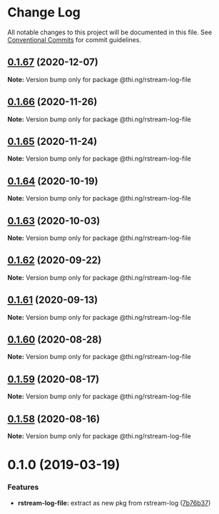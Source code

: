 # Change Log

All notable changes to this project will be documented in this file.
See [Conventional Commits](https://conventionalcommits.org) for commit guidelines.

## [0.1.67](https://github.com/thi-ng/umbrella/compare/@thi.ng/rstream-log-file@0.1.66...@thi.ng/rstream-log-file@0.1.67) (2020-12-07)

**Note:** Version bump only for package @thi.ng/rstream-log-file





## [0.1.66](https://github.com/thi-ng/umbrella/compare/@thi.ng/rstream-log-file@0.1.65...@thi.ng/rstream-log-file@0.1.66) (2020-11-26)

**Note:** Version bump only for package @thi.ng/rstream-log-file





## [0.1.65](https://github.com/thi-ng/umbrella/compare/@thi.ng/rstream-log-file@0.1.64...@thi.ng/rstream-log-file@0.1.65) (2020-11-24)

**Note:** Version bump only for package @thi.ng/rstream-log-file





## [0.1.64](https://github.com/thi-ng/umbrella/compare/@thi.ng/rstream-log-file@0.1.63...@thi.ng/rstream-log-file@0.1.64) (2020-10-19)

**Note:** Version bump only for package @thi.ng/rstream-log-file





## [0.1.63](https://github.com/thi-ng/umbrella/compare/@thi.ng/rstream-log-file@0.1.62...@thi.ng/rstream-log-file@0.1.63) (2020-10-03)

**Note:** Version bump only for package @thi.ng/rstream-log-file





## [0.1.62](https://github.com/thi-ng/umbrella/compare/@thi.ng/rstream-log-file@0.1.61...@thi.ng/rstream-log-file@0.1.62) (2020-09-22)

**Note:** Version bump only for package @thi.ng/rstream-log-file





## [0.1.61](https://github.com/thi-ng/umbrella/compare/@thi.ng/rstream-log-file@0.1.60...@thi.ng/rstream-log-file@0.1.61) (2020-09-13)

**Note:** Version bump only for package @thi.ng/rstream-log-file





## [0.1.60](https://github.com/thi-ng/umbrella/compare/@thi.ng/rstream-log-file@0.1.59...@thi.ng/rstream-log-file@0.1.60) (2020-08-28)

**Note:** Version bump only for package @thi.ng/rstream-log-file





## [0.1.59](https://github.com/thi-ng/umbrella/compare/@thi.ng/rstream-log-file@0.1.58...@thi.ng/rstream-log-file@0.1.59) (2020-08-17)

**Note:** Version bump only for package @thi.ng/rstream-log-file





## [0.1.58](https://github.com/thi-ng/umbrella/compare/@thi.ng/rstream-log-file@0.1.57...@thi.ng/rstream-log-file@0.1.58) (2020-08-16)

**Note:** Version bump only for package @thi.ng/rstream-log-file





# 0.1.0 (2019-03-19)

### Features

* **rstream-log-file:** extract as new pkg from rstream-log ([7b76b37](https://github.com/thi-ng/umbrella/commit/7b76b37))
